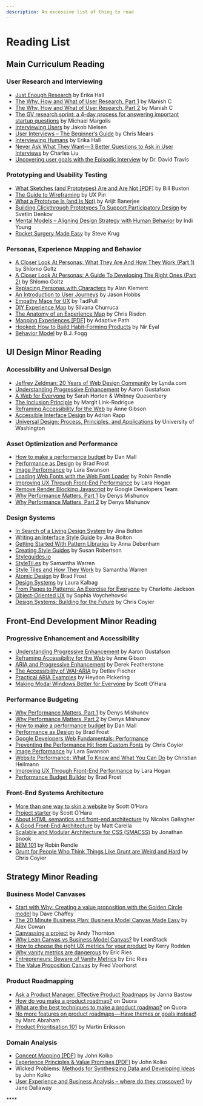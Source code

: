 ```yaml
---
description: An excessive list of thing to read
---
```


# Reading List

## Main Curriculum Reading

### User Research and Interviewing

* [Just Enough Research](https://abookapart.com/products/just-enough-research) by Erika Hall
* [The Why, How and What of User Research, Part 1](http://www.multunus.com/blog/2014/09/why-how-and-what-of-ux-research-part-1/) by Manish C
* [The Why, How and What of User Research, Part 2](http://www.multunus.com/blog/2014/09/the-why-how-and-what-of-ux-research-part-2/) by Manish C
* [The GV research sprint: a 4-day process for answering important startup questions](https://library.gv.com/the-gv-research-sprint-a-4-day-process-for-answering-important-startup-questions-97279b532b25#.ttdr55ebz) by Michael Margolis
* [Interviewing Users](https://www.nngroup.com/articles/interviewing-users/) by Jakob Nielsen
* [User Interviews – The Beginner’s Guide](http://theuxreview.co.uk/user-interviews-the-beginners-guide/) by Chris Mears
* [Interviewing Humans](http://alistapart.com/article/interviewing-humans) by Erika Hall
* [Never Ask What They Want — 3 Better Questions to Ask in User Interviews](https://medium.com/user-research/never-ask-what-they-want-3-better-questions-to-ask-in-user-interviews-aeddd2a2101e#.dre0mei2p) by Charles Liu
* [Uncovering user goals with the Episodic Interview](http://userfocus.co.uk/articles/uncovering-user-goals-with-the-episodic-interview.html) by Dr. David Travis

### Prototyping and Usability Testing

* [What Sketches \(and Prototypes\) Are and Are Not \[PDF\]](https://www.cs.cmu.edu/~bam/uicourse/Buxton-SketchesPrototypes.pdf) by Bill Buxton
* [The Guide to Wireframing](https://studio.uxpin.com/ebooks/guide-to-wireframing/) by UX Pin
* [What a Prototype Is \(and Is Not\)](https://uxmag.com/articles/what-a-prototype-is-and-is-not) by Arijit Banerjee
* [Building Clickthrough Prototypes To Support Participatory Design](https://www.smashingmagazine.com/2014/03/building-clickthrough-prototypes-to-support-participatory-design/) by Svetlin Denkov
* [Mental Models – Aligning Design Strategy with Human Behavior](http://rosenfeldmedia.com/books/mental-models/) by Indi Young
* [Rocket Surgery Made Easy](http://www.amazon.com/Rocket-Surgery-Made-Easy-Do-It-Yourself/dp/0321657292) by Steve Krug

### Personas, Experience Mapping and Behavior

* [A Closer Look At Personas: What They Are And How They Work \(Part 1\)](https://www.smashingmagazine.com/2014/08/a-closer-look-at-personas-part-1/) by Shlomo Goltz
* [A Closer Look At Personas: A Guide To Developing The Right Ones \(Part 2\)](https://www.smashingmagazine.com/2014/08/a-closer-look-at-personas-part-2/) by Shlomo Goltz
* [Replacing Personas with Characters](https://medium.com/down-the-rabbit-hole/replacing-personas-with-characters-aa72d3cf6c69#.48qr888pk) by Alan Klement
* [An Introduction to User Journeys](http://boxesandarrows.com/an-introduction-to-user-journeys/) by Jason Hobbs
* [Empathy Maps for UX](http://www.tadpull.com/tools/how-to-use-empathy-map-for-user-experience-mapping.php?/usability-tools/how-to-use-empathy-map-for-user-experience-mapping) by TadPull
* [DIY Experience Map](http://www.ux-lady.com/diy-experience-map/) by Silvana Churruca
* [The Anatomy of an Experience Map](http://adaptivepath.org/ideas/the-anatomy-of-an-experience-map/) by Chris Risdon
* [Mapping Experiences \[PDF\]](http://adaptivepath.s3.amazonaws.com/apguide/download/Adaptive_Paths_Guide_to_Experience_Mapping.pdf) by Adaptive Path
* [Hooked: How to Build Habit-Forming Products](http://www.amazon.com/Hooked-How-Build-Habit-Forming-Products-ebook/dp/B00HJ4A43S) by Nir Eyal
* [Behavior Model](http://www.behaviormodel.org/) by B.J. Fogg

## UI Design Minor Reading

### Accessibility and Universal Design

* [Jeffrey Zeldman: 20 Years of Web Design Community](https://vimeo.com/104641191) by Lynda.com
* [Understanding Progressive Enhancement](http://alistapart.com/article/understandingprogressiveenhancement) by Aaron Gustafson
* [A Web for Everyone](http://rosenfeldmedia.com/books/a-web-for-everyone/) by Sarah Horton & Whitney Quesenbery
* [The Inclusion Principle](http://alistapart.com/article/the-inclusion-principle) by Margit Link-Rodrigue
* [Reframing Accessibility for the Web](http://alistapart.com/article/reframing-accessibility-for-the-web) by Anne Gibson
* [Accessible Interface Design](https://medium.com/salesforce-ux/accessible-interface-design-d80e95cbb2c1#.z4ckhtnwm) by Adrian Rapp
* [Universal Design: Process, Principles, and Applications](http://www.washington.edu/doit/universal-design-process-principles-and-applications) by University of Washington

### Asset Optimization and Performance

* [How to make a performance budget](http://danielmall.com/articles/how-to-make-a-performance-budget/) by Dan Mall
* [Performance as Design](http://bradfrost.com/blog/post/performance-as-design/) by Brad Frost
* [Image Performance](http://radar.oreilly.com/2014/01/image-performance.html) by Lara Swanson
* [Loading Web Fonts with the Web Font Loader](https://css-tricks.com/loading-web-fonts-with-the-web-font-loader/) by Robin Rendle
* [Improving UX Through Front-End Performance](http://alistapart.com/article/improving-ux-through-front-end-performance) by Lara Hogan
* [Remove Render Blocking Javascript](https://developers.google.com/speed/docs/insights/BlockingJS) by Google Developers Team
* [Why Performance Matters, Part 1](https://www.smashingmagazine.com/2015/09/why-performance-matters-the-perception-of-time/) by Denys Mishunov
* [Why Performance Matters, Part 2](https://www.smashingmagazine.com/2015/11/why-performance-matters-part-2-perception-management/) by Denys Mishunov

### Design Systems

* [In Search of a Living Design System](https://the-pastry-box-project.net/jina-bolton/2015-March-28) by Jina Bolton
* [Writing an Interface Style Guide](http://alistapart.com/article/writingainterfacestyleguide) by Jina Bolton
* [Getting Started With Pattern Libraries](http://alistapart.com/blog/post/getting-started-with-pattern-libraries) by Anna Debenham
* [Creating Style Guides](http://alistapart.com/article/creating-style-guides) by Susan Robertson
* [Styleguides.io](http://styleguides.io/)
* [StyleTil.es](http://styletil.es/) by Samantha Warren
* [Style Tiles and How They Work](http://alistapart.com/article/style-tiles-and-how-they-work) by Samantha Warren
* [Atomic Design](http://atomicdesign.bradfrost.com/table-of-contents/) by Brad Frost
* [Design Systems](https://24ways.org/2012/design-systems/) by Laura Kalbag
* [From Pages to Patterns: An Exercise for Everyone](http://alistapart.com/article/from-pages-to-patterns-an-exercise-for-everyone) by Charlotte Jackson
* [Object-Oriented UX](http://alistapart.com/article/object-oriented-ux) by Sophia Voychehovski
* [Design Systems: Building for the Future](https://css-tricks.com/design-systems-building-future/) by Chris Coyier

## Front-End Development Minor Reading

### Progressive Enhancement and Accessibility

* [Understanding Progressive Enhancement](http://alistapart.com/article/understandingprogressiveenhancement) by Aaron Gustafson
* [Reframing Accessibility for the Web](http://alistapart.com/article/reframing-accessibility-for-the-web) by Anne Gibson
* [ARIA and Progressive Enhancement](http://alistapart.com/article/aria-and-progressive-enhancement) by Derek Featherstone
* [The Accessibility of WAI-ARIA](http://alistapart.com/article/the-accessibility-of-wai-aria) by Detlev Fischer
* [Practical ARIA Examples](http://heydonworks.com/practical_aria_examples/) by Heydon Pickering
* [Making Modal Windows Better for Everyone](http://www.smashingmagazine.com/2014/09/making-modal-windows-better-for-everyone/) by Scott O’Hara

### Performance Budgeting

* [Why Performance Matters, Part 1](https://www.smashingmagazine.com/2015/09/why-performance-matters-the-perception-of-time/) by Denys Mishunov
* [Why Performance Matters, Part 2](https://www.smashingmagazine.com/2015/11/why-performance-matters-part-2-perception-management/) by Denys Mishunov
* [How to make a performance budget](http://danielmall.com/articles/how-to-make-a-performance-budget/) by Dan Mall
* [Performance as Design](http://bradfrost.com/blog/post/performance-as-design/) by Brad Frost
* [Google Developers Web Fundamentals: Performance](https://developers.google.com/web/fundamentals/performance/?hl=en)
* [Preventing the Performance Hit from Custom Fonts](https://css-tricks.com/preventing-the-performance-hit-from-custom-fonts/) by Chris Coyier
* [Image Performance](http://radar.oreilly.com/2014/01/image-performance.html) by Lara Swanson
* [Website Performance: What To Know and What You Can Do](https://www.smashingmagazine.com/2010/01/page-performance-what-to-know-and-what-you-can-do/) by Christian Heilmann
* [Improving UX Through Front-End Performance](http://alistapart.com/article/improving-ux-through-front-end-performance) by Lara Hogan
* [Performance Budget Builder](http://bradfrost.com/blog/post/performance-budget-builder/) by Brad Frost

### Front-End Systems Architecture

* [More than one way to skin a website](https://gist.github.com/scottaohara/b5b58d6d6e8cb63b5b6c) by Scott O’Hara
* [Project starter](https://gist.github.com/scottaohara/d70f38474154702e951c) by Scott O’Hara
* [About HTML semantics and front-end architecture](http://nicolasgallagher.com/about-html-semantics-front-end-architecture/) by Nicolas Gallagher
* [A Good Front-End Architecture](http://www.sitepoint.com/good-front-end-architecture/) by Matt Carella
* [Scalable and Modular Architecture for CSS \(SMACSS\)](https://smacss.com/) by Jonathan Snook
* [BEM 101](https://css-tricks.com/bem-101/) by Robin Rendle
* [Grunt for People Who Think Things Like Grunt are Weird and Hard](https://24ways.org/2013/grunt-is-not-weird-and-hard/) by Chris Coyier

## Strategy Minor Reading

### Business Model Canvases

* [Start with Why: Creating a value proposition with the Golden Circle model](http://www.smartinsights.com/digital-marketing-strategy/online-value-proposition/start-with-why-creating-a-value-proposition-with-the-golden-circle-model/) by Dave Chaffey
* [The 20 Minute Business Plan: Business Model Canvas Made Easy](http://www.alexandercowan.com/business-model-canvas-templates/) by Alex Cowan
* [Canvassing a project](http://clearleft.com/thinks/317) by Andy Thornton
* [Why Lean Canvas vs Business Model Canvas?](https://leanstack.com/why-lean-canvas/) by LeanStack
* [How to choose the right UX metrics for your product](https://library.gv.com/how-to-choose-the-right-ux-metrics-for-your-product-5f46359ab5be#.h8fyvvf22) by Kerry Rodden
* [Why vanity metrics are dangerous](http://www.startuplessonslearned.com/2009/12/why-vanity-metrics-are-dangerous.html) by Eric Ries
* [Entrepreneurs: Beware of Vanity Metrics](https://hbr.org/2010/02/entrepreneurs-beware-of-vanity-metrics) by Eric Ries
* [The Value Proposition Canvas](http://www.expressiveproductdesign.com/value-proposition-canvas/) by Fred Voorhorst

### Product Roadmapping

* [Ask a Product Manager: Effective Product Roadmaps](http://www.mindtheproduct.com/2013/06/ask-a-product-manager-effective-product-roadmaps/) by Janna Bastow
* [How do you make a product roadmap?](https://www.quora.com/How-do-you-make-a-product-roadmap) on Quora
* [What are the best techniques to make a product roadmap?](https://www.quora.com/What-are-the-best-techniques-to-create-a-product-roadmap) on Quora
* [No more features on product roadmaps — Have themes or goals instead!](https://medium.com/@maa1/no-more-features-on-product-roadmaps-have-themes-or-goals-instead-484bde68a990#.brc4pzd90) by Marc Abraham
* [Product Prioritisation 101](http://www.mindtheproduct.com/2012/06/product-prioritisation-101/) by Martin Eriksson

### Domain Analysis

* [Concept Mapping \[PDF\]](http://library.ac4d.com/d/AC4D_designlibrary_ConceptMapping.pdf) by John Kolko
* [Experience Principles & Value Promises \[PDF\]](http://library.ac4d.com/d/AC4D_designlibrary_Experience_principles_value_promise.pdf) by John Kolko
* Wicked Problems: [Methods for Synthesizing Data and Developing Ideas](https://www.wickedproblems.com/5_methods_for_synthesis.php) by John Kolko
* [User Experience and Business Analysis – where do they crossover?](http://jane.dallaway.com/user-experience-and-business-analysis/) by Jane Dallaway

\*\*\*\*

